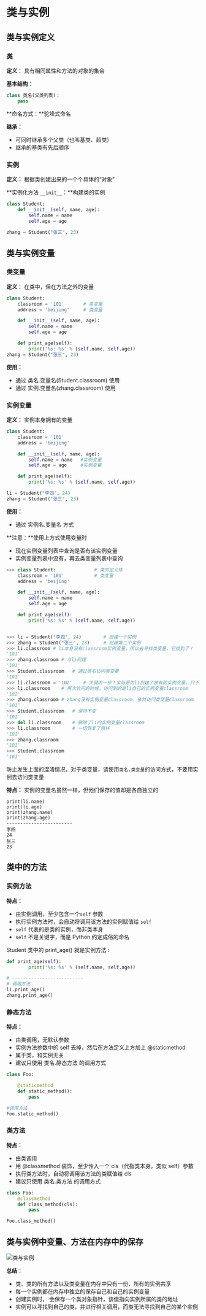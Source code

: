 # 类与实例

## 类与实例定义

### 类

**定义：** 具有相同属性和方法的对象的集合 

**基本结构：**

```python
class 类名(父类列表)：
	pass
```

**命名方式：**驼峰式命名

**继承：**

+  可同时继承多个父类（也叫基类、超类） 
+  继承的基类有先后顺序 

### 实例

**定义：**  根据类创建出来的一个个具体的“对象” 

**实例化方法 `__init__`：**构建类的实例

```python
class Student:   
    def __init__(self, name, age):
        self.name = name
        self.age = age
        
zhang = Student("张三", 23)
```

## 类与实例变量

### 类变量

**定义：** 在类中，但在方法之外的变量

```python
class Student:
    classroom = '101'       # 类变量
    address = 'beijing'     # 类变量

    def __init__(self, name, age):
        self.name = name
        self.age = age

    def print_age(self):
        print('%s: %s' % (self.name, self.age))
zhang = Student("张三", 23)
```

**使用：**

+ 通过 类名.变量名(Student.classroom) 使用
+ 通过 实例.变量名(zhang.classroom) 使用

### 实例变量

**定义：** 实例本身拥有的变量 

```python
class Student:
    classroom = '101'     
    address = 'beijing'     

    def __init__(self, name, age):
        self.name = name   #实例变量
        self.age = age     #实例变量

    def print_age(self):
        print('%s: %s' % (self.name, self.age))

li = Student("李四", 24)
zhang = Student("张三", 23)
```

**使用：**

+ 通过 实例名.变量名 方式

**注意：**使用上方式使用变量时

+ 现在实例变量列表中查询是否有该实例变量
+ 实例变量列表中没有，再去类变量列表中查询

```python
>>> class Student:              # 类的定义体
    classroom = '101'           # 类变量
    address = 'beijing'

    def __init__(self, name, age):
        self.name = name
        self.age = age

    def print_age(self):
        print('%s: %s' % (self.name, self.age))


>>> li = Student("李四", 24)        # 创建一个实例
>>> zhang = Student("张三", 23)     # 创建第二个实例
>>> li.classroom # li本身没有classroom实例变量，所以去寻找类变量，它找到了！
'101'
>>> zhang.classroom # 与li同理
'101'
>>> Student.classroom   # 通过类名访问类变量
'101'
>>> li.classroom = '102'    # 关键的一步！实际是为li创建了独有的实例变量，只不过名字和类变量一样，都叫做classroom。
>>> li.classroom    # 再次访问的时候，访问到的是li自己的实例变量classroom
'102'
>>> zhang.classroom # zhang没有实例变量classroom，依然访问类变量classroom
'101'
>>> Student.classroom   # 保持不变
'101'
>>> del li.classroom    # 删除了li的实例变量classroom
>>> li.classroom        # 一切恢复了原样
'101'
>>> zhang.classroom
'101'
>>> Student.classroom
'101'
```

 防止发生上面的混淆情况，对于类变量，请使用`类名.类变量`的访问方式，不要用实例去访问类变量 

**特点：**  实例的变量名虽然一样，但他们保存的值却是各自独立的 

```
print(li.name)
print(li.age)
print(zhang.name)
print(zhang.age)
------------------------
李四
24
张三
23
```

## 类中的方法

### 实例方法

**特点：**

+  由实例调用，至少包含一个`self` 参数 
+  执行实例方法时，会自动将调用该方法的实例赋值给 `self` 
+  `self` 代表的是类的实例，而非类本身 
+  `self` 不是关键字，而是 Python 约定成俗的命名

 Student 类中的 print_age() 就是实例方法  :

```python
def print_age(self):
        print('%s: %s' % (self.name, self.age))

# --------------------------
# 调用方法
li.print_age()
zhang.print_age()
```

### 静态方法

**特点：** 

+ 由类调用，无默认参数 
+  实例方法参数中的 self 去掉，然后在方法定义上方加上 @staticmethod 
+  属于类，和实例无关 
+  建议只使用 类名.静态方法 的调用方式 

```python
class Foo:

    @staticmethod
    def static_method():
        pass

#调用方法
Foo.static_method()
```

### 类方法

**特点：**

+  由类调用 
+  用 @classmethod 装饰，至少传入一个 cls（代指类本身，类似 self）参数 
+  执行类方法时，自动将调用该方法的类赋值给 cls 
+  建议只使用 类名.类方法 的调用方式 

```python
class Foo:
    @classmethod
    def class_method(cls):
        pass

Foo.class_method()
```

## 类与实例中变量、方法在内存中的保存

![类与实例](../images/类与实例.jpg)

**总结：**

+  类、类的所有方法以及类变量在内存中只有一份，所有的实例共享
+  每一个实例都在内存中独立的保存自己和自己的实例变量 
+  创建实例时， 会保存一个类对象指针，该值指向实例所属的类的地址 
+  实例可以寻找到自己的类，并进行相关调用，而类无法寻找到自己的某个实例 